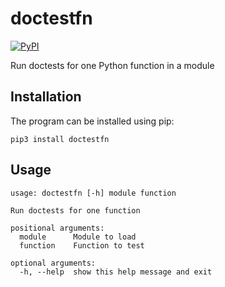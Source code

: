 doctestfn
=========

[![PyPI](https://img.shields.io/pypi/v/doctestfn)](https://pypi.org/project/doctestfn/)

Run doctests for one Python function in a module

Installation
------------

The program can be installed using pip:

```
pip3 install doctestfn
```

Usage
-----

```
usage: doctestfn [-h] module function

Run doctests for one function

positional arguments:
  module      Module to load
  function    Function to test

optional arguments:
  -h, --help  show this help message and exit
```
